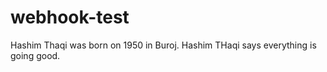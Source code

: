 # webhook-test

Hashim Thaqi was born on 1950 in Buroj.
Hashim THaqi says everything is going good.
